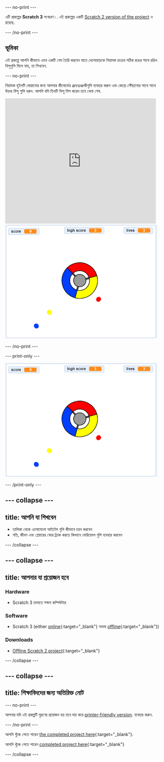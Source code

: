 \--- no-print \---

এটি প্রকল্পের **Scratch 3** সংস্করণ।. এই প্রকল্পের একটি [Scratch 2 version of the project](https://projects.raspberrypi.org/en/projects/catch-the-dots-scratch2) ও রয়েছে.

\--- /no-print \---

## ভূমিকা

এই প্রকল্পে আপনি কীভাবে এমন একটি গেম তৈরি করবেন যাতে খেলোয়াড়কে নিয়ামক চক্রের সঠিক রঙের সাথে রঙিন বিন্দুগুলি মিলে যায়, তা শিখবেন.

\--- no-print \---

নিয়ামক হুইলটি ঘোরানোর জন্য আপনার কীবোর্ডের arrowকীগুলি ব্যবহার করুন এবং কেন্দ্রে পৌঁছানোর সাথে সাথে উড়ন্ত বিন্দু গুলি ধরুন. আপনি যদি তিনটি বিন্দু মিস করেন তবে খেলা শেষ.

<div class="scratch-preview">
  <iframe allowtransparency="true" width="485" height="402" src="https://scratch.mit.edu/projects/embed/252923761/?autostart=false" frameborder="0" scrolling="no"></iframe>
  <img src="images/dots-final.png">
</div>

\--- /no-print \---

\--- print-only \---

![Dots screenshot](images/dots-final.png)

\--- /print-only \---

## \--- collapse \---

## title: আপনি যা শিখবেন

+ তালিকা থেকে এলোমেলো আইটেম গুলি কীভাবে চয়ন করবেন
+ গতি, জীবন এবং প্লেয়ারের স্কোর ট্র্যাক করতে কিভাবে ভেরিয়েবল গুলি ব্যবহার করবেন

\--- /collapse \---

## \--- collapse \---

## title: আপনার যা প্রয়োজন হবে

### Hardware

+ Scratch 3 চালাতে সক্ষম কম্পিউটার

### Software

+ Scratch 3 (either [online](http://rpf.io/scratchon){:target="_blank"} অথবা [offline](http://rpf.io/scratchoff){:target="_blank"})

### Downloads

+ [Offline Scratch 2 project](http://rpf.io/p/en/catch-the-dots-go){:target="_blank"}

\--- /collapse \---

## \--- collapse \---

## title: শিক্ষাবিদদের জন্য অতিরিক্ত নোট

\--- no-print \---

আপনার যদি এই প্রকল্পটি মুদ্রণের প্রয়োজন হয় তবে দয়া করে [printer-friendly version](https://projects.raspberrypi.org/en/projects/catch-the-dots/print). ব্যবহার করুন.

\--- /no-print \---

আপনি খুঁজে পেতে পারেন [the completed project here](http://rpf.io/p/en/catch-the-dots-get){:target="_blank"}.

আপনি খুঁজে পেতে পারেন [completed project here](https://scratch.mit.edu/projects/252923761/#editor){:target="_blank"}

\--- /collapse \---